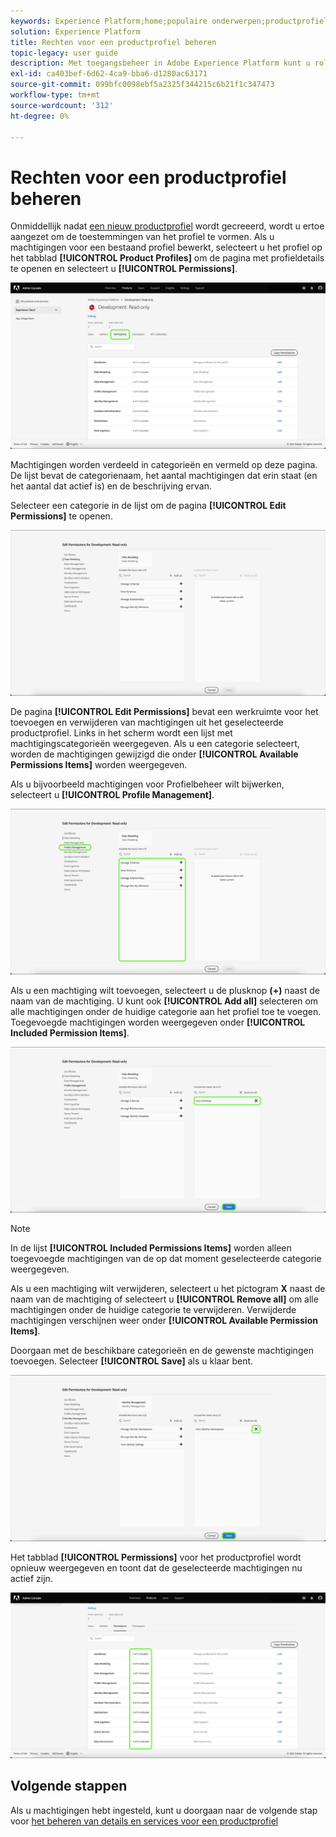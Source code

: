```yaml
---
keywords: Experience Platform;home;populaire onderwerpen;productprofiel;machtigingen beheren
solution: Experience Platform
title: Rechten voor een productprofiel beheren
topic-legacy: user guide
description: Met toegangsbeheer in Adobe Experience Platform kunt u rollen en machtigingen voor verschillende mogelijkheden van Platforms beheren met de Adobe Admin Console. Dit document dient als richtlijn voor het beheren van machtigingen voor een productprofiel voor Platform.
exl-id: ca403bef-6d62-4ca9-bba6-d1280ac63171
source-git-commit: 099bfc0098ebf5a2325f344215c6b21f1c347473
workflow-type: tm+mt
source-wordcount: '312'
ht-degree: 0%

---
```


# Rechten voor een productprofiel beheren

Onmiddellijk nadat [een nieuw productprofiel](#create-a-new-product-profile) wordt gecreeerd, wordt u ertoe aangezet om de toestemmingen van het profiel te vormen. Als u machtigingen voor een bestaand profiel bewerkt, selecteert u het profiel op het tabblad **[!UICONTROL Product Profiles]** om de pagina met profieldetails te openen en selecteert u **[!UICONTROL Permissions]**.

![machtigingen](../images/permissions.png)

Machtigingen worden verdeeld in categorieën en vermeld op deze pagina. De lijst bevat de categorienaam, het aantal machtigingen dat erin staat (en het aantal dat actief is) en de beschrijving ervan.

Selecteer een categorie in de lijst om de pagina **[!UICONTROL Edit Permissions]** te openen.

![bewerkingsmachtigingen](../images/edit-permissions.png)

De pagina **[!UICONTROL Edit Permissions]** bevat een werkruimte voor het toevoegen en verwijderen van machtigingen uit het geselecteerde productprofiel. Links in het scherm wordt een lijst met machtigingscategorieën weergegeven. Als u een categorie selecteert, worden de machtigingen gewijzigd die onder **[!UICONTROL Available Permissions Items]** worden weergegeven.

Als u bijvoorbeeld machtigingen voor Profielbeheer wilt bijwerken, selecteert u **[!UICONTROL Profile Management]**.

![profielbeheer](../images/profile-management.png)

Als u een machtiging wilt toevoegen, selecteert u de plusknop **(+)** naast de naam van de machtiging. U kunt ook **[!UICONTROL Add all]** selecteren om alle machtigingen onder de huidige categorie aan het profiel toe te voegen. Toegevoegde machtigingen worden weergegeven onder **[!UICONTROL Included Permission Items]**.

![add-permission](../images/add-permission.png)

>[!NOTE]
>
>In de lijst **[!UICONTROL Included Permissions Items]** worden alleen toegevoegde machtigingen van de op dat moment geselecteerde categorie weergegeven.

Als u een machtiging wilt verwijderen, selecteert u het pictogram **X** naast de naam van de machtiging of selecteert u **[!UICONTROL Remove all]** om alle machtigingen onder de huidige categorie te verwijderen. Verwijderde machtigingen verschijnen weer onder **[!UICONTROL Available Permission Items]**.

Doorgaan met de beschikbare categorieën en de gewenste machtigingen toevoegen. Selecteer **[!UICONTROL Save]** als u klaar bent.

![remove-permisson](../images/remove-permission.png)

Het tabblad **[!UICONTROL Permissions]** voor het productprofiel wordt opnieuw weergegeven en toont dat de geselecteerde machtigingen nu actief zijn.

![rechten bijgewerkt](../images/permissions-updated.png)

## Volgende stappen

Als u machtigingen hebt ingesteld, kunt u doorgaan naar de volgende stap voor [het beheren van details en services voor een productprofiel](details-and-services.md)
